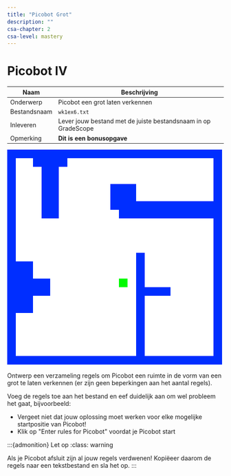 ```yaml
---
title: "Picobot Grot"
description: ""
csa-chapter: 2
csa-level: mastery
---
```


# Picobot IV

| Naam         | Beschrijving                                                   |
|--------------|----------------------------------------------------------------|
| Onderwerp    | Picobot een grot laten verkennen                               |
| Bestandsnaam | `wk1ex6.txt`                                                   |
| Inleveren    | Lever jouw bestand met de juiste bestandsnaam in op GradeScope |
| Opmerking     | **Dit is een bonusopgave**                                     |

![Picobot grot](images/picobot/picobotExCr.png)

Ontwerp een verzameling regels om Picobot een ruimte in de vorm van een grot te laten verkennen (er zijn geen beperkingen aan het aantal regels).

Voeg de regels toe aan het bestand en eef duidelijk aan om wel probleem het gaat, bijvoorbeeld:

- Vergeet niet dat jouw oplossing moet werken voor elke mogelijke startpositie van Picobot!
- Klik op "Enter rules for Picobot" voordat je Picobot start

:::{admonition} Let op
:class: warning

Als je Picobot afsluit zijn al jouw regels verdwenen! Kopiëeer daarom de regels naar een tekstbestand en sla het op.
:::
